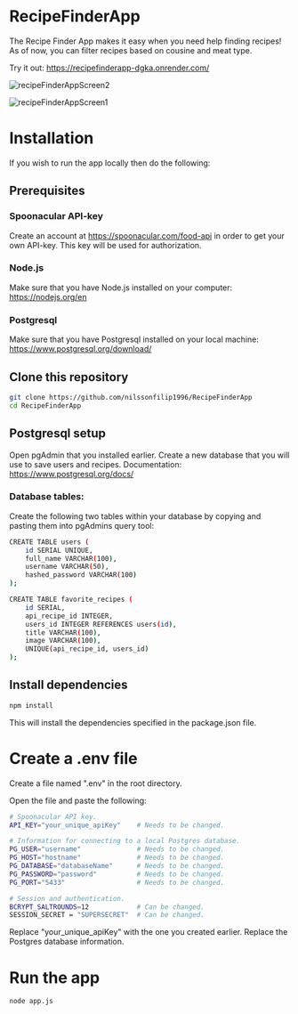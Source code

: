 # RecipeFinderApp

The Recipe Finder App makes it easy when you need help finding recipes!
As of now, you can filter recipes based on cousine and meat type.

Try it out: https://recipefinderapp-dgka.onrender.com/

![recipeFinderAppScreen2](https://github.com/user-attachments/assets/491a5adc-14f2-4138-b028-460b6da08a05)

![recipeFinderAppScreen1](https://github.com/user-attachments/assets/fa5b4f78-d10d-4955-9132-a167f10ee633)


# Installation
If you wish to run the app locally then do the following:

## Prerequisites

### Spoonacular API-key
Create an account at https://spoonacular.com/food-api in order to get your own API-key.
This key will be used for authorization.

### Node.js
Make sure that you have Node.js installed on your computer:
https://nodejs.org/en

### Postgresql
Make sure that you have Postgresql installed on your local machine:
https://www.postgresql.org/download/

<!-- start:code block -->
## Clone this repository
```bash
git clone https://github.com/nilssonfilip1996/RecipeFinderApp
cd RecipeFinderApp
```

## Postgresql setup
Open pgAdmin that you installed earlier.
Create a new database that you will use to save users and recipes.
Documentation: https://www.postgresql.org/docs/

### Database tables:
Create the following two tables within your database by copying and pasting them into pgAdmins query tool:
```bash
CREATE TABLE users (
	id SERIAL UNIQUE,
	full_name VARCHAR(100),
	username VARCHAR(50),
	hashed_password VARCHAR(100)
);

CREATE TABLE favorite_recipes (
	id SERIAL,
	api_recipe_id INTEGER,
	users_id INTEGER REFERENCES users(id),
	title VARCHAR(100),
	image VARCHAR(100),
	UNIQUE(api_recipe_id, users_id)
);
```

## Install dependencies
```bash
npm install
```
This will install the dependencies specified in the package.json file.

# Create a .env file
Create a file named ".env" in the root directory.

Open the file and paste the following:
```bash
# Spoonacular API key.
API_KEY="your_unique_apiKey"    # Needs to be changed.

# Information for connecting to a local Postgres database.
PG_USER="username"              # Needs to be changed.
PG_HOST="hostname"              # Needs to be changed.
PG_DATABASE="databaseName"      # Needs to be changed.
PG_PASSWORD="password"          # Needs to be changed.
PG_PORT="5433"                  # Needs to be changed.

# Session and authentication. 
BCRYPT_SALTROUNDS=12            # Can be changed.
SESSION_SECRET = "SUPERSECRET"  # Can be changed.
```
Replace "your_unique_apiKey" with the one you created earlier.
Replace the Postgres database information.

# Run the app
```bash
node app.js
```
<!-- end:code block -->




